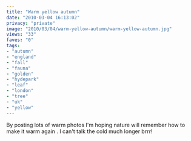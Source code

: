 ```yaml
---
title: "Warm yellow autumn"
date: "2010-03-04 16:13:02"
privacy: "private"
image: "2010/03/04/warm-yellow-autumn/warm-yellow-autumn.jpg"
views: "33"
faves: "0"
tags:
- "autumn"
- "england"
- "fall"
- "fauna"
- "golden"
- "hydepark"
- "leaf"
- "london"
- "tree"
- "uk"
- "yellow"
---
```

By posting lots of warm photos I'm hoping nature will remember how to make it warm again . I can't talk the cold much longer brrr!<a href="http://www.phillprice.com/2010/03/05/warm-yellow-autumn" rel="nofollow"></a>
